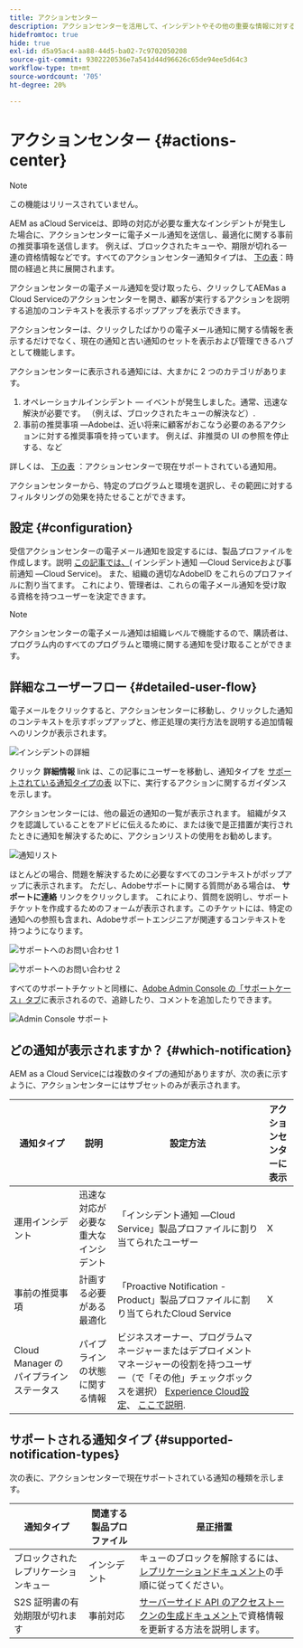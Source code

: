 ```yaml
---
title: アクションセンター
description: アクションセンターを活用して、インシデントやその他の重要な情報に対する便利な対応を実行
hidefromtoc: true
hide: true
exl-id: d5a95ac4-aa88-44d5-ba02-7c9702050208
source-git-commit: 9302220536e7a541d44d96626c65de94ee5d64c3
workflow-type: tm+mt
source-wordcount: '705'
ht-degree: 20%

---
```


# アクションセンター {#actions-center}

>[!NOTE]
>この機能はリリースされていません。

AEM as aCloud Serviceは、即時の対応が必要な重大なインシデントが発生した場合に、アクションセンターに電子メール通知を送信し、最適化に関する事前の推奨事項を送信します。 例えば、ブロックされたキューや、期限が切れる一連の資格情報などです。すべてのアクションセンター通知タイプは、 [下の表](#supported-notification-types)：時間の経過と共に展開されます。

アクションセンターの電子メール通知を受け取ったら、クリックしてAEMas a Cloud Serviceのアクションセンターを開き、顧客が実行するアクションを説明する追加のコンテキストを表示するポップアップを表示できます。

アクションセンターは、クリックしたばかりの電子メール通知に関する情報を表示するだけでなく、現在の通知と古い通知のセットを表示および管理できるハブとして機能します。 <!-- It can be accessed directly at the url TBD (Alexandru: I'm intentionally keeping it TBD for now so customers don't find it) -->

アクションセンターに表示される通知には、大まかに 2 つのカテゴリがあります。

1. オペレーショナルインシデント — イベントが発生しました。通常、迅速な解決が必要です。 （例えば、ブロックされたキューの解決など）.
1. 事前の推奨事項 —Adobeは、近い将来に顧客がおこなう必要のあるアクションに対する推奨事項を持っています。 例えば、非推奨の UI の参照を停止する、など

詳しくは、 [下の表](#supported-notification-types) ：アクションセンターで現在サポートされている通知用。

アクションセンターから、特定のプログラムと環境を選択し、その範囲に対するフィルタリングの効果を持たせることができます。

## 設定 {#configuration}

受信アクションセンターの電子メール通知を設定するには、製品プロファイルを作成します。説明 [この記事では、](/help/journey-onboarding/notification-profiles.md)( インシデント通知 —Cloud Serviceおよび事前通知 —Cloud Service)。 また、組織の適切なAdobeID をこれらのプロファイルに割り当てます。 これにより、管理者は、これらの電子メール通知を受け取る資格を持つユーザーを決定できます。

>[!NOTE]
>アクションセンターの電子メール通知は組織レベルで機能するので、購読者は、プログラム内のすべてのプログラムと環境に関する通知を受け取ることができます。

## 詳細なユーザーフロー {#detailed-user-flow}

電子メールをクリックすると、アクションセンターに移動し、クリックした通知のコンテキストを示すポップアップと、修正処理の実行方法を説明する追加情報へのリンクが表示されます。

![インシデントの詳細](/help/operations/assets/incident-details.png)

クリック **詳細情報** link は、この記事にユーザーを移動し、通知タイプを [サポートされている通知タイプの表](#supported-notification-types) 以下に、実行するアクションに関するガイダンスを示します。

アクションセンターには、他の最近の通知の一覧が表示されます。 組織がタスクを認識していることをアドビに伝えるために、または後で是正措置が実行されたときに通知を解決するために、アクションリストの使用をお勧めします。

![通知リスト](/help/operations/assets/notification-list.png)

ほとんどの場合、問題を解決するために必要なすべてのコンテキストがポップアップに表示されます。 ただし、Adobeサポートに関する質問がある場合は、 **サポートに連絡** リンクをクリックします。 これにより、質問を説明し、サポートチケットを作成するためのフォームが表示されます。このチケットには、特定の通知への参照も含まれ、Adobeサポートエンジニアが関連するコンテキストを持つようになります。

![サポートへのお問い合わせ 1](/help/operations/assets/contact-support1.png)

![サポートへのお問い合わせ 2](/help/operations/assets/contact-support2.png)

すべてのサポートチケットと同様に、[Adobe Admin Console の「サポートケース」タブ](https://helpx.adobe.com/jp/enterprise/using/support-for-enterprise.html)に表示されるので、追跡したり、コメントを追加したりできます。

![Admin Console サポート](/help/operations/assets/admin-console-support.png)

## どの通知が表示されますか？ {#which-notification}

AEM as a Cloud Serviceには複数のタイプの通知がありますが、次の表に示すように、アクションセンターにはサブセットのみが表示されます。

| 通知タイプ | 説明 | 設定方法 | アクションセンターに表示 |
|---|---|---|---|
| 運用インシデント | 迅速な対応が必要な重大なインシデント | 「インシデント通知 —Cloud Service」製品プロファイルに割り当てられたユーザー | X |
| 事前の推奨事項 | 計画する必要がある最適化 | 「Proactive Notification - Product」製品プロファイルに割り当てられたCloud Service | X |
| Cloud Manager のパイプラインステータス | パイプラインの状態に関する情報 | ビジネスオーナー、プログラムマネージャーまたはデプロイメントマネージャーの役割を持つユーザー（で「その他」チェックボックスを選択） [Experience Cloud設定](https://experience.adobe.com/preferences)、 [ここで説明](/help/implementing/cloud-manager/notifications.md). |  |

## サポートされる通知タイプ {#supported-notification-types}

次の表に、アクションセンターで現在サポートされている通知の種類を示します。

| 通知タイプ | 関連する製品プロファイル | 是正措置 |
|---|---|---|
| ブロックされたレプリケーションキュー | インシデント | キューのブロックを解除するには、[レプリケーションドキュメント](/help/operations/replication.md#troubleshooting)の手順に従ってください。 |
| S2S 証明書の有効期限が切れます | 事前対応 | [サーバーサイド API のアクセストークンの生成ドキュメント](/help/implementing/developing/introduction/generating-access-tokens-for-server-side-apis.md#refresh-credentials)で資格情報を更新する方法を説明します。 |

